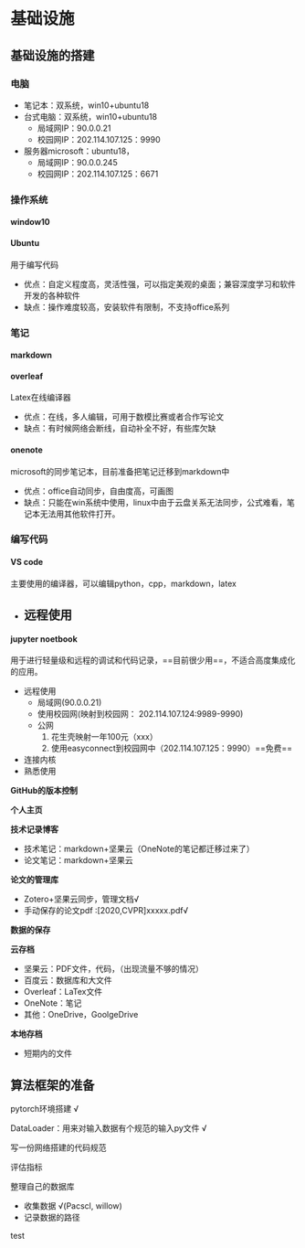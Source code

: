 # 基础设施

## 基础设施的搭建

### 电脑

- 笔记本：双系统，win10+ubuntu18
- 台式电脑：双系统，win10+ubuntu18
    - 局域网IP：90.0.0.21
    - 校园网IP：202.114.107.125：9990
- 服务器microsoft：ubuntu18，
    - 局域网IP：90.0.0.245
    - 校园网IP：202.114.107.125：6671

### 操作系统

#### window10



#### Ubuntu

用于编写代码

- 优点：自定义程度高，灵活性强，可以指定美观的桌面；兼容深度学习和软件开发的各种软件
- 缺点：操作难度较高，安装软件有限制，不支持office系列

### 笔记

#### markdown 



#### overleaf

Latex在线编译器

- 优点：在线，多人编辑，可用于数模比赛或者合作写论文
- 缺点：有时候网络会断线，自动补全不好，有些库欠缺

#### onenote

microsoft的同步笔记本，目前准备把笔记迁移到markdown中

- 优点：office自动同步，自由度高，可画图
- 缺点：只能在win系统中使用，linux中由于云盘关系无法同步，公式难看，笔记本无法用其他软件打开。





### 编写代码

#### VS code

主要使用的编译器，可以编辑python，cpp，markdown，latex

- 远程使用
    - 

####  jupyter noetbook

用于进行轻量级和远程的调试和代码记录，==目前很少用==，不适合高度集成化的应用。

- 远程使用 
    - 局域网(90.0.0.21)
    - 使用校园网(映射到校园网： 202.114.107.124:9989-9990)
    - 公网
        1. 花生壳映射一年100元（xxx）
        2. 使用easyconnect到校园网中（202.114.107.125：9990）==免费==
- 连接内核
- 熟悉使用



**GitHub的版本控制**

**个人主页**

**技术记录博客**

- 技术笔记：markdown+坚果云（OneNote的笔记都迁移过来了）
- 论文笔记：markdown+坚果云 

**论文的管理库**

- Zotero+坚果云同步，管理文档√
- 手动保存的论文pdf :[2020,CVPR]xxxxx.pdf√

**数据的保存**

**云存档**

- 坚果云：PDF文件，代码，（出现流量不够的情况）
- 百度云：数据库和大文件
- Overleaf：LaTex文件
- OneNote：笔记
- 其他：OneDrive，GoolgeDrive

**本地存档**

- 短期内的文件

## 算法框架的准备

pytorch环境搭建 √

DataLoader：用来对输入数据有个规范的输入py文件 √

写一份网络搭建的代码规范

评估指标

整理自己的数据库

- 收集数据 √(Pacscl,     willow)
- 记录数据的路径


test